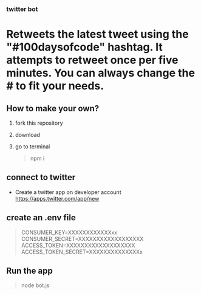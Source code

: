 ### twitter bot

# Retweets the latest tweet using the "#100daysofcode" hashtag. It attempts to retweet once per five minutes. You can always change the # to fit your needs.

## How to make your own?

1. fork this repository

2. download
3. go to terminal
   > npm i

## connect to twitter

- Create a twitter app on developer account
  https://apps.twitter.com/app/new

## create an .env file

> CONSUMER_KEY=XXXXXXXXXXXXxx
> CONSUMER_SECRET=XXXXXXXXXXXXXXXXXX
> ACCESS_TOKEN=XXXXXXXXXXXXXXXXXXX
> ACCESS_TOKEN_SECRET=XXXXXXXXXXXXXXx

## Run the app

> node bot.js
